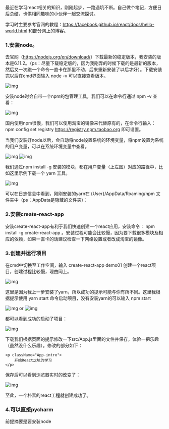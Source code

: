 最近在学习react相关的知识，刚刚起步，一路遇坑不断。自己做个笔记，方便日后总结，也供相同趣味的小伙伴一起交流探讨。

学习时主要参考官网的教程：<https://facebook.github.io/react/docs/hello-world.html>    和部分网上的博客。

### 1.安装node。

去官网（<https://nodejs.org/en/download/>）下载最新的稳定版本，我安装的版本是6.11.2。（ps：尽量下载稳定版的，因为我刚弄的时候下载的是最新的版本，然后又一次跑一个命令一直卡在那里不动，后来重新安装了以后才好）。下载安装完以后在cmd界面输入 node -v 可以直接查看版本。

![img](https://images2017.cnblogs.com/blog/1242154/201709/1242154-20170918134455290-1684596170.png)

安装node时会自带一个npm的包管理工具，我们可以在命令行通过 npm -v 查看：

![img](https://images2017.cnblogs.com/blog/1242154/201709/1242154-20170918134722321-1362891758.png)

国内使用npm很慢，我们可以使用淘宝的镜像来代替原有的，在命令行输入： npm config set registry https://registry.npm.taobao.org  即可设置。

当我们安装好node以后，会自动将node设置系统的环境变量，将npm设置为系统的用户变量，可以在系统环境变量中查看。

![img](https://images2017.cnblogs.com/blog/1242154/201709/1242154-20170918135957868-911856528.png)      ![img](https://images2017.cnblogs.com/blog/1242154/201709/1242154-20170918140048790-1217617678.png)

我们通过npm install -g 安装的模块，都在用户变量（上左图）对应的路径中，比如这里示例下载一个 yarn 工具。

 ![img](https://images2017.cnblogs.com/blog/1242154/201709/1242154-20170918140645103-758953285.png)

可以在日志信息中看到，刚刚安装的yarn在 {User}/AppData/Roaming/npm 文件夹中（ps：AppData是隐藏的文件夹）：

### 2.安装create-react-app

安装create-react-app有利于我们快速创建一个react应用，安装命令： npm install -g create-react-app 。安装过程可能会比较慢，因为要下载很多模块及相应的依赖，如果一直卡的话建议检查一下网络设置或者改成淘宝的镜像。

### 3.创建并运行项目

在cmd中切换至工作空间，输入 create-react-app demo01 创建一个react项目，创建过程比较慢，理由同上。

![img](https://images2017.cnblogs.com/blog/1242154/201709/1242154-20170918141833306-221171202.png)

这里是因为我上一步安装了yarn，所以成功的提示可能与你有所不同。这里我根据提示使用  yarn start 命令启动项目，没有安装yarn的可以输入  npm start

![img](https://images2017.cnblogs.com/blog/1242154/201709/1242154-20170918142251915-1128236439.png) or  ![img](https://images2017.cnblogs.com/blog/1242154/201709/1242154-20170918142349634-746958986.png)

都可以看到成功的启动了项目：

![img](https://images2017.cnblogs.com/blog/1242154/201709/1242154-20170918142439446-2135356485.png)

下载我们根据页面的提示修改一下src/App.js里面的文件并保存，体验一把乐趣（虽然没什么乐趣）。修改的部分如下：

```
<p className="App-intro">
    开始React之坑的学习
</p>
```

保存后可以看到浏览器实时的改变了：

![img](https://images2017.cnblogs.com/blog/1242154/201709/1242154-20170918142834900-1477115155.png)

至此，一个朴素的react工程就创建成功了。



### 4.可以直接pycharm

前提摘要是要安装node